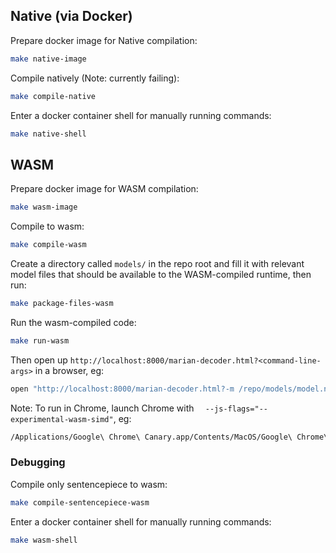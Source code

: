 ## Native (via Docker)

Prepare docker image for Native compilation:

```bash
make native-image
```

Compile natively (Note: currently failing):

```bash
make compile-native
```

Enter a docker container shell for manually running commands:

```bash
make native-shell
```

## WASM

Prepare docker image for WASM compilation:

```bash
make wasm-image
```

Compile to wasm:

```bash
make compile-wasm
```

Create a directory called `models/` in the repo root and fill it with relevant model files that should be available to the WASM-compiled runtime, then run:
```bash
make package-files-wasm
```

Run the wasm-compiled code:

```bash
make run-wasm
```

Then open up `http://localhost:8000/marian-decoder.html?<command-line-args>` in a browser, eg:

```bash
open "http://localhost:8000/marian-decoder.html?-m /repo/models/model.npz -v /repo/models/vocab.esen.spm /repo/models/vocab.esen.spm --cpu-threads 1"
```

Note: To run in Chrome, launch Chrome with `  --js-flags="--experimental-wasm-simd"`, eg:

```bash
/Applications/Google\ Chrome\ Canary.app/Contents/MacOS/Google\ Chrome\ Canary  --js-flags="--experimental-wasm-simd"
```

### Debugging

Compile only sentencepiece to wasm:

```bash
make compile-sentencepiece-wasm
```

Enter a docker container shell for manually running commands:

```bash
make wasm-shell
```
